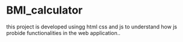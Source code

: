 ﻿# BMI_calculator
this project is developed usingg html css and js to understand how js probide functionalities in the web application..

